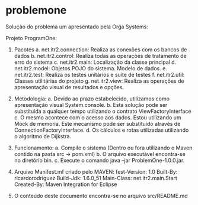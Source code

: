 problemone
==========

Solução do problema um apresentado pela Orga Systems:

Projeto ProgramOne:

1.	Pacotes
a.	net.itr2.connection: Realiza as conexões com os bancos de dados
b.	net.itr2.control: Realiza todas as operações de tratamento de erro do sistema
c.	net.itr2.main: Localização da classe principal
d.	net.itr2.model: Objetos POJO do sistema. Modelo de dados.
e.	net.itr2.test:  Realiza os testes unitários e suíte de testes
f.	net.itr2.util: Classes utilitárias do projeto
g.	net.itr2.view: Realiza as operações de apresentação visual de resultados e opções.

2.	Metodologia:
a.	Devido ao prazo estabelecido, utilizamos como apresentação visual System.console.
b.	Esta solução pode ser substituída a qualquer tempo utilizando o contrato ViewFactoryInterface
c.	O mesmo acontece com o acesso aos dados. Estou utilizando um Mock de memoria. Este mecanismo pode ser substituído através de ConnectionFactoryInterface.
d.	Os cálculos e rotas utilizadas utilizando o algoritmo de Dijkstra.

3.	Funcionamento:
a.	Compile o sistema (Dentro ou fora utilizando o Maven contido na pasta src -> pom.xml)
b.	O arquivo executável encontra-se no diretório bin.
c.	Execute o comando  java –jar ProblemOne-1.0.0.jar.

4.	Arquivo Manifest.mf criado pelo MAVEN:
fest-Version: 1.0
Built-By: ricardorodriguez
Build-Jdk: 1.6.0_51
Main-Class: net.itr2.main.Start
Created-By: Maven Integration for Eclipse

5.	O conteúdo deste documento encontra-se no arquivo src/README.md

